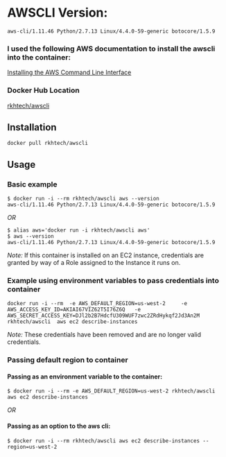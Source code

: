 # AWSCLI Version:
```
aws-cli/1.11.46 Python/2.7.13 Linux/4.4.0-59-generic botocore/1.5.9
```
### I used the following AWS documentation to install the awscli into the container:
[Installing the AWS Command Line Interface](http://docs.aws.amazon.com/cli/latest/userguide/installing.html)

### Docker Hub Location
[rkhtech/awscli](https://hub.docker.com/r/rkhtech/awscli/)

## Installation

```
docker pull rkhtech/awscli
```

## Usage

### Basic example
```
$ docker run -i --rm rkhtech/awscli aws --version
aws-cli/1.11.46 Python/2.7.13 Linux/4.4.0-59-generic botocore/1.5.9
```
*OR*
```
$ alias aws='docker run -i rkhtech/awscli aws'
$ aws --version
aws-cli/1.11.46 Python/2.7.13 Linux/4.4.0-59-generic botocore/1.5.9
```
*Note:* If this container is installed on an EC2 instance, credentials are granted by way of a Role assigned to the Instance it runs on.

### Example using environment variables to pass credentials into container
```
docker run -i --rm 	-e AWS_DEFAULT_REGION=us-west-2 	-e AWS_ACCESS_KEY_ID=AKIAI67VIZ62T5I76Z6Q 	-e AWS_SECRET_ACCESS_KEY=DJl2b2B7HdcfU309WUF7zwc2ZRdHykqf2Jd3An2M 	rkhtech/awscli 	aws ec2 describe-instances
```
*Note:* These credentials have been removed and are no longer valid credentials.

### Passing default region to container
#### Passing as an environment variable to the container:
```
$ docker run -i --rm -e AWS_DEFAULT_REGION=us-west-2 rkhtech/awscli aws ec2 describe-instances
```
*OR*
#### Passing as an option to the aws cli:
```
$ docker run -i --rm rkhtech/awscli aws ec2 describe-instances --region=us-west-2
```
